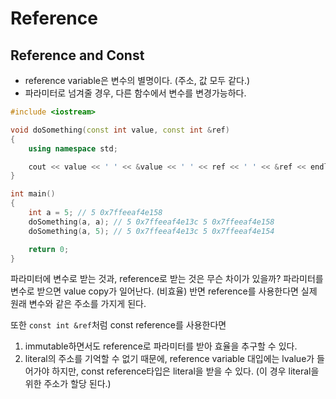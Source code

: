 # Reference


## Reference and Const
- reference variable은 변수의 별명이다. (주소, 값 모두 같다.)
- 파라미터로 넘겨줄 경우, 다른 함수에서 변수를 변경가능하다.

```cpp
#include <iostream>

void doSomething(const int value, const int &ref)
{
	using namespace std;

	cout << value << ' ' << &value << ' ' << ref << ' ' << &ref << endl;
}

int main()
{
	int a = 5; // 5 0x7ffeeaf4e158
	doSomething(a, a); // 5 0x7ffeeaf4e13c 5 0x7ffeeaf4e158
	doSomething(a, 5); // 5 0x7ffeeaf4e13c 5 0x7ffeeaf4e154

	return 0;
}
```
파라미터에 변수로 받는 것과, reference로 받는 것은 무슨 차이가 있을까?
파라미터를 변수로 받으면 value copy가 일어난다. (비효율) 반면 reference를 사용한다면 실제 원래 변수와 같은 주소를 가지게 된다.

또한 `const int &ref`처럼 const reference를 사용한다면 

1. immutable하면서도 reference로 파라미터를 받아 효율을 추구할 수 있다.
2. literal의 주소를 기억할 수 없기 때문에, reference variable 대입에는 lvalue가 들어가야 하지만, const reference타입은 literal을 받을 수 있다. (이 경우 literal을 위한 주소가 할당 된다.)
